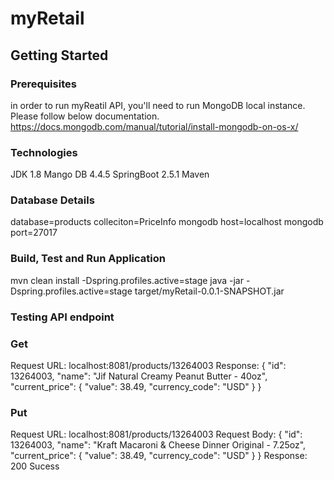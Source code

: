 # myRetail

## Getting Started

### Prerequisites
in order to run myReatil API, you'll need to run MongoDB local instance. Please follow below documentation.
https://docs.mongodb.com/manual/tutorial/install-mongodb-on-os-x/

### Technologies
JDK 1.8
Mango DB 4.4.5
SpringBoot 2.5.1
Maven

### Database Details

database=products
colleciton=PriceInfo
mongodb host=localhost
mongodb port=27017
### Build, Test and Run Application 
mvn clean install  -Dspring.profiles.active=stage
java -jar -Dspring.profiles.active=stage  target/myRetail-0.0.1-SNAPSHOT.jar

### Testing API endpoint

### Get 

Request URL:  localhost:8081/products/13264003
Response: 
{
    "id": 13264003,
    "name": "Jif Natural Creamy Peanut Butter - 40oz",
    "current_price": {
        "value": 38.49,
        "currency_code": "USD"
    }
}

### Put
Request URL:  localhost:8081/products/13264003
Request Body: 
{
    "id": 13264003,
    "name": "Kraft Macaroni &#38; Cheese Dinner Original - 7.25oz",
    "current_price": {
        "value": 38.49,
        "currency_code": "USD"
    }
}
Response: 200 Sucess
